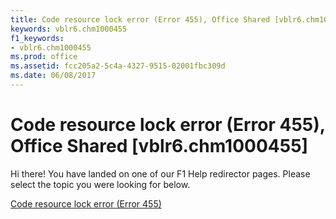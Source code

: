 ```yaml
---
title: Code resource lock error (Error 455), Office Shared [vblr6.chm1000455]
keywords: vblr6.chm1000455
f1_keywords:
- vblr6.chm1000455
ms.prod: office
ms.assetid: fcc205a2-5c4a-4327-9515-02001fbc309d
ms.date: 06/08/2017
---
```



# Code resource lock error (Error 455), Office Shared [vblr6.chm1000455]

Hi there! You have landed on one of our F1 Help redirector pages. Please select the topic you were looking for below.

[Code resource lock error (Error 455)](http://msdn.microsoft.com/library/17e5089a-2578-f40e-7147-c87fedfa50d8%28Office.15%29.aspx)

